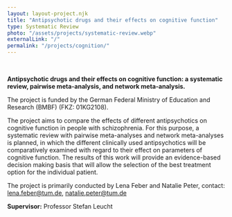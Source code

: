 ```yaml
---
layout: layout-project.njk
title: "Antipsychotic drugs and their effects on cognitive function"
type: Systematic Review
photo: "/assets/projects/systematic-review.webp"
externalLink: "/"
permalink: "/projects/cognition/"
---
```


<br>

**Antipsychotic drugs and their effects on cognitive function: a systematic review, pairwise meta-analysis, and network meta-analysis.**

The project is funded by the German Federal Ministry of Education and Research (BMBF) (FKZ: 01KG2108).

The project aims to compare the effects of different antipsychotics on cognitive function in people with schizophrenia. For this purpose, a systematic review with pairwise meta-analyses and network meta-analyses is planned, in which the different clinically used antipsychotics will be comparatively examined with regard to their effect on parameters of cognitive function. The results of this work will provide an evidence-based decision making basis that will allow the selection of the best treatment option for the individual patient. 

The project is primarily conducted by Lena Feber and Natalie Peter, contact: lena.feber@tum.de, natalie.peter@tum.de

**Supervisor:** Professor Stefan Leucht

